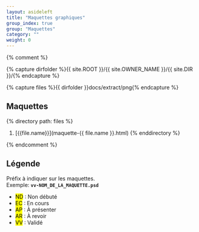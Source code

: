 ```yaml
---
layout: asideleft
title: "Maquettes graphiques"
group_index: true
group: "Maquettes"
category: ""
weight: 0
---
```


{% comment %}

{% capture dirfolder %}{{ site.ROOT }}/{{ site.OWNER_NAME }}/{{ site.DIR }}/{% endcapture %}

{% capture files %}{{ dirfolder }}docs/extract/png{% endcapture %}

## Maquettes

{% directory path: files %}
1. [{{file.name}}](maquette-{{ file.name }}.html)
{% enddirectory %}

{% endcomment %}

## Légende

Préfix à indiquer sur les maquettes.  
Exemple: **`vv-NOM_DE_LA_MAQUETTE.psd`**

* <mark class="mark">ND</mark> : Non débuté
* <mark class="mark mark--unpublished">EC</mark> : En cours
* <mark class="mark mark--updated">AP</mark> : À présenter
* <mark class="mark mark--error">AR</mark> : À revoir
* <mark class="mark mark--new">VV</mark> : Validé

